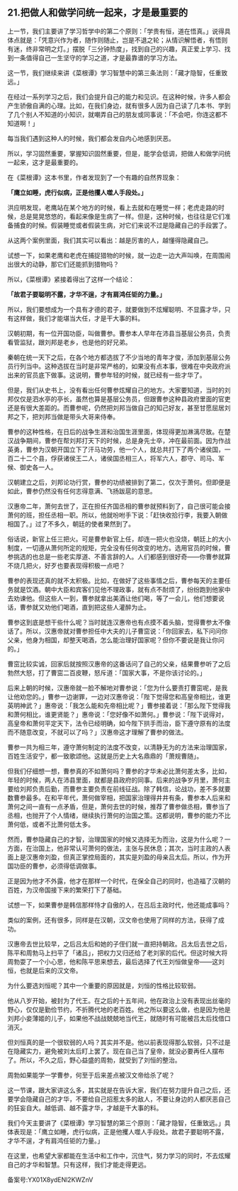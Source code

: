 ## 21.把做人和做学问统一起来，才是最重要的
上一节，我们主要讲了学习哲学中的第二个原则：「学贵有恒，道在悟真。」说得具体点就是：「凭意兴作为者，随作则随止，岂是不退之轮；从情识解悟者，有悟则有迷，终非常明之灯。」摆脱「三分钟热度」，找到自己的兴趣，真正爱上学习、找到一条值得自己一生坚守的学习之道，才是最靠谱的学习方法。


这一节，我们继续来讲《菜根谭》学习智慧中的第三条法则：「藏才隐智，任重致远。」


在经过一系列学习之后，我们会提升自己的能力和见识。在这种时候，许多人都会产生骄傲自满的心理。比如，在我们身边，就有很多人因为自己读了几本书、学到了几个别人不知道的小知识，就嘲弄自己的朋友或同事说：「不会吧，你连这都不知道啊！」


每当我们遇到这种人的时候，我们都会发自内心地感到厌恶。


所以，学习固然重要，掌握知识固然重要，但是，能学会低调，把做人和做学问统一起来，这才是最重要的。


在《菜根谭》这本书里，作者发现到了一个有趣的自然界现象：


**「鹰立如睡，虎行似病，正是他攫人噬人手段处。」**


洪应明发现，老鹰站在某个地方的时候，看上去就和在睡觉一样；老虎走路的时候，总是晃晃悠悠的，看起来像是生病了一样。但是，这种时候，也往往是它们准备捕食的时候。假装睡觉或者假装生病，对它们来说不过是隐藏自己的手段罢了。


从这两个案例里面，我们其实可以看出：越是厉害的人，越懂得隐藏自己。


试想一下，如果老鹰和老虎在捕捉猎物的时候，就一边走一边大声叫唤，在周围闹出很大的动静，那它们还能抓到猎物吗？


所以，《菜根谭》紧接着得出了这样一个结论：


**「故君子要聪明不露，才华不逞，才有肩鸿任钜的力量。」**


所以，我们要想成为一个具有才德的君子，就要做到不炫耀聪明、不显露才华，只有这样做，我们才能堪当大任，才是干大事的料。


汉朝初期，有一位开国功臣，叫做曹参。曹参本人早年在沛县当基层公务员，负责看管监狱，跟刘邦是老乡，也是他的好兄弟。


秦朝在统一天下之后，在各个地方都选拔了不少当地的青年才俊，添加到基层公务员行列当中。这种选拔在当时是非常严格的，如果没有点本事，很难在中央政府派出来的官员底下做事。这说明，曹参年轻的时候，就已经有一些才华了。


但是，我们从史书上，没有看出任何曹参炫耀自己的地方。大家要知道，当时的刘邦仅仅是泗水亭的亭长，虽然也算是基层公务员，但跟曹参这种县政府里面的官吏还是有很大差距的。而曹参呢，仍然把刘邦当做自己的知己好友，甚至甘愿屈居刘邦之下，把刘邦当做是带头大哥来侍奉。


曹参的这种性格，在日后的战争生涯和治国生涯里面，体现得更加淋漓尽致。在楚汉战争期间，曹参在帮刘邦打天下的时候，总是身先士卒，冲在最前面。因为作战英勇，曹参为汉朝开国立下了汗马功劳，他一个人，就总共打下了两个诸侯国，一百二十二个县，俘获诸侯王二人，诸侯国丞相三人，将军六人，郡守、司马、军候、御史各一人。


汉朝建立之后，刘邦论功行赏，曹参的功绩被排到了第二，仅次于萧何。但即便是如此，曹参仍然没有任何志得意满、飞扬跋扈的意思。


汉惠帝二年，萧何去世了，正在担任齐国丞相的曹参就预料到了，自己很可能会接萧何的班，担任丞相一职。所以，他就吩咐手下说：「赶快收拾行李，我要入朝做相国了。」过了不多久，朝廷的使者果然到了。


俗话说，新官上任三把火。可是曹参新官上任，却连一把火也没烧，朝廷上的大小制度，一切遵从萧何所定的规矩，完全没有任何改变的地方。选用官员的时候，曹参挑选的也总是一些老实厚道、不善言辞的人。人们都感到很好奇——你曹参就算不烧几把火，好歹也要表现得积极一点吧？


曹参的表现还真的就不太积极。比如，在做好了这些事情之后，曹参每天的主要任务就是饮酒。朝中大臣和宾客们见他不理政事，就有点不耐烦了，纷纷跑到他家中去劝谏他。但这些人一到，曹参就拿出美酒让他们喝，等了一会儿，他们想要说话，曹参就又劝他们喝酒，直到把这些人灌醉为止。


曹参这到底是想干些什么呢？当时就连汉惠帝也有点摸不着头脑，觉得曹参太不像话了。所以，汉惠帝就对曹参担任中大夫的儿子曹窋说：「你回家去，私下问问你父亲，他身为相国，却整天喝酒，怎么能治理好国家呢？但你不要说是我让你问的。」


曹窋比较实诚，回家后就按照汉惠帝的这番话问了自己的父亲，结果曹参听了之后勃然大怒，打了曹窋二百皮鞭，怒斥道：「国家大事，不是你该讨论的。」


后来上朝的时候，汉惠帝就一脸不解地对曹参说：「您为什么要责打曹窋呢，是我让他劝您的。」曹参一边谢罪，一边对汉惠帝说：「陛下觉得您和高皇帝相比，谁更英明神武？」惠帝说：「我怎么能和先帝相比呢？」曹参接着说：「那么陛下觉得我和萧何相比，谁更贤能？」惠帝说：「您好像不如萧何。」曹参说：「陛下说得对，高皇帝和萧何平定天下，法令已经明确，如今陛下拱手而治，臣下遵守原有的法度而不随意改变，不就可以了吗？」汉惠帝这才理解了曹参的做法。


曹参一共为相三年，遵守萧何制定的法度不改变，以清静无为的方法来治理国家，百姓生活安宁，都一致歌颂他。这就是历史上大名鼎鼎的「萧规曹随」。


但我们仔细想一想，曹参真的不如萧何吗？曹参的才华未必比萧何差太多，比如，年轻的时候，两人在沛县里面，就都是县政府的同事。后来的战争岁月里，萧何主要给刘邦负责后勤，而曹参主要负责在前线征战。除了韩信，论战功，差不多就要数曹参最多。在和平年代，萧何做宰相，把国家治理得井井有条，曹参本人后来和萧何之间一直有一点矛盾，但是，萧何去世的时候，推荐了曹参做丞相，曹参当了丞相，也抛开了个人情绪，继续执行萧何的治国之策。这都说明，曹参的能力不比萧何低，或者不比萧何低太多。


然而，曹参隐藏自己的才智，治理国家的时候又选择无为而治，这是为什么呢？一方面，在治国上，他非常认可萧何的做法，主张与民休息；其次，当时主政的人表面上是汉惠帝刘盈，但真正掌控局面的，其实是刘盈的母亲吕太后。所以，作为开国功臣的曹参，必须得低调做事。


正是因为他才不外露，他才在那样一个时代，在保全自己的同时，也造福了汉朝的百姓，为汉帝国接下来的繁荣打下了基础。


试想一下，如果曹参是韩信那样恃才自傲的人，在吕后主政时代，他还能成事吗？


类似的案例，还有很多，同样是在汉朝，汉文帝也使用了同样的方法，获得了成功。


汉惠帝去世比较早，之后吕太后和她的子侄们就一直把持朝政。吕太后去世之后，陈平和周勃马上扫平了「诸吕」，把权力又归还给了老刘家的后代。但这时候大将周勃耍了一个小心思，他和陈平思来想去，最后选择了代王刘恒做皇帝——这刘恒，也就是后来的汉文帝。


为什么要选刘恒呢？其中一个重要的原因就是，刘恒的性格比较软弱。


他从八岁开始，被封为了代王。在之后的十五年间，他在政治上没有表现出丝毫的野心，仅仅是勤俭节约，不折腾代地的老百姓。他之所以要这么做，也是因为他是刘邦小妾薄姬的儿子，如果他不战战兢兢地当代王，就随时有可能被吕太后找借口消灭。


但刘恒真的是一个很软弱的人吗？其实并不是。他以前表现得那么软弱，只不过是在隐藏实力，避免被刘太后盯上罢了。现在自己当了皇帝，就没必要再任人摆布了。所以，不久之后，野心益盛的周勃，就受到了刘恒的整治。


周勃如果能学一学曹参，何至于后来差点被汉文帝给杀了呢？


这一节课，跟大家讲这么多，其实就是在告诉大家，我们在努力提升自己之后，还要学会隐藏自己的才华，不要给自己招惹太多的敌人，不要让身边的人都厌恶自己的狂妄自大。越低调、越不露才华，才越是干大事的料。


我们今天主要讲了《菜根谭》学习智慧的第三个原则：「藏才隐智，任重致远。」具体表现是：「鹰立如睡，虎行似病，正是他攫人噬人手段处。故君子要聪明不露，才华不逞，才有肩鸿任钜的力量。」


在这里，也希望大家都能在生活中和工作中，沉住气，努力学习的同时，不去炫耀自己的才华和智慧。只有这样，我们才能走得更远。


备案号:YX01X8ydENl2KWZnV

